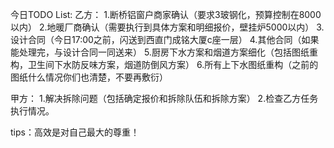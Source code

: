 

今日TODO List:
乙方：
  1.断桥铝窗户商家确认（要求3玻钢化，预算控制在8000以内）
  2.地暖厂商确认（需要执行到具体方案和明细报价，壁挂炉5000以内）
  3.设计合同（今日17:00之前，闪送到西直门成铭大厦c座一层）
  4.其他合同（如果能处理完，与设计合同一同送来）
  5.厨房下水方案和烟道方案细化（包括图纸重构，卫生间下水防反味方案，烟道防倒风方案）
  6.所有上下水图纸重构（之前的图纸什么情况你们也清楚，不要再敷衍）

甲方：
  1.解决拆除问题（包括确定报价和拆除队伍和拆除方案）
  2.检查乙方任务执行情况。

tips：高效是对自己最大的尊重！